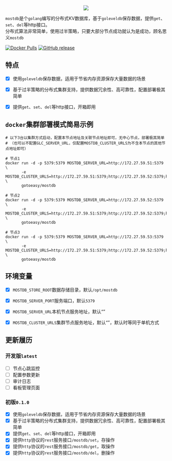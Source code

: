 <div align=center>
<img src="https://gotoeasy.github.io/screenshots/mostdb/mostdb.png"/>
</div>


`mostdb`是个`golang`编写的分布式KV数据库，基于`goleveldb`保存数据，提供`get`、`set`、`del`等http接口。<br>
分布式算法非常简单，使用过半策略，只要大部分节点成功就认为是成功，顾名思义`mostdb`
<br>

[![Docker Pulls](https://img.shields.io/docker/pulls/gotoeasy/mostdb)](https://hub.docker.com/r/gotoeasy/mostdb)
[![GitHub release](https://img.shields.io/github/release/gotoeasy/mostdb.svg)](https://github.com/gotoeasy/mostdb/releases/latest)
<br>


## 特点
- [x] 使用`goleveldb`保存数据，适用于节省内存资源保存大量数据的场景
- [x] 基于过半策略的分布式集群支持，提供数据冗余性、高可靠性，配置部署极其简单
- [x] 提供`get`、`set`、`del`等http接口，开箱即用


## `docker`集群部署模式简易示例
```shell
# 以下3台以集群方式启动，配置本节点地址及关联节点地址即可，无中心节点，部署极其简单
# （也可以不配置GLC_SERVER_URL，仅配置MOSTDB_CLUSTER_URLS为不含本节点的其他节点地址即可）

# 节点1
docker run -d -p 5379:5379 MOSTDB_SERVER_URL=http://172.27.59.51:5379 \
       -e MOSTDB_CLUSTER_URLS=http://172.27.59.51:5379;http://172.27.59.52:5379;http://172.27.59.53:5379 \
       gotoeasy/mostdb

# 节点2
docker run -d -p 5379:5379 MOSTDB_SERVER_URL=http://172.27.59.52:5379 \
       -e MOSTDB_CLUSTER_URLS=http://172.27.59.51:5379;http://172.27.59.52:5379;http://172.27.59.53:5379 \
       gotoeasy/mostdb

# 节点3
docker run -d -p 5379:5379 MOSTDB_SERVER_URL=http://172.27.59.53:5379 \
       -e MOSTDB_CLUSTER_URLS=http://172.27.59.51:5379;http://172.27.59.52:5379;http://172.27.59.53:5379 \
       gotoeasy/mostdb
```


## 环境变量
- [x] `MOSTDB_STORE_ROOT`数据存储目录，默认`/opt/mostdb`
- [x] `MOSTDB_SERVER_PORT`服务端口，默认`5379`
- [x] `MOSTDB_SERVER_URL`本机节点服务地址，默认“”
- [x] `MOSTDB_CLUSTER_URLS`集群节点服务地址，默认“”，默认时等同于单机方式


## 更新履历

### 开发版`latest`

- [ ] 节点心跳监控
- [ ] 配置参数更新
- [ ] 审计日志
- [ ] 看板管理页面

### 初版`0.1.0`

- [x] 使用`goleveldb`保存数据，适用于节省内存资源保存大量数据的场景
- [x] 基于过半策略的分布式集群支持，提供数据冗余性、高可靠性，配置部署极其简单
- [x] 提供`get`、`set`、`del`等http接口，开箱即用
- [x] 提供`http`协议的`rest`服务接口`/mostdb/set`，存操作
- [x] 提供`http`协议的`rest`服务接口`/mostdb/get`，取操作
- [x] 提供`http`协议的`rest`服务接口`/mostdb/del`，删操作
